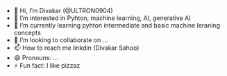 - 👋 Hi, I’m  Divakar (@ULTRON0904)
- 👀 I’m interested in Pyhton, machine learning, AI, generative AI
- 🌱 I’m currently learning pyhton intermediate and basic machine leraning concepts
- 💞️ I’m looking to collaborate on ...
- 📫 How to reach me linkdin (Divakar Sahoo)
- 😄 Pronouns: ...
- ⚡ Fun fact: I like pizzaz

<!---
ULTRON0904/ULTRON0904 is a ✨ special ✨ repository because its `README.md` (this file) appears on your GitHub profile.
You can click the Preview link to take a look at your changes.
--->
